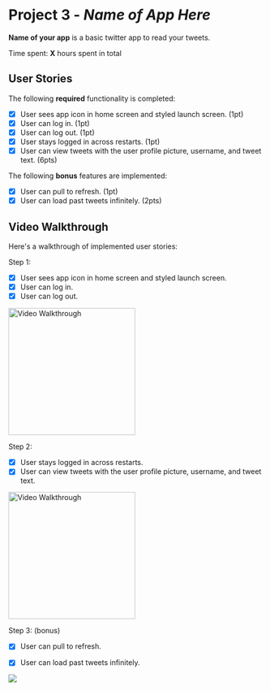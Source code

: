 # Project 3 - *Name of App Here*

**Name of your app** is a basic twitter app to read your tweets.

Time spent: **X** hours spent in total

## User Stories

The following **required** functionality is completed:

- [x] User sees app icon in home screen and styled launch screen. (1pt)
- [x] User can log in. (1pt)
- [x] User can log out. (1pt)
- [x] User stays logged in across restarts. (1pt)
- [x] User can view tweets with the user profile picture, username, and tweet text. (6pts)

The following **bonus** features are implemented:

- [x] User can pull to refresh. (1pt)
- [x] User can load past tweets infinitely. (2pts)

## Video Walkthrough

Here's a walkthrough of implemented user stories:

Step 1:
- [x] User sees app icon in home screen and styled launch screen.
- [x] User can log in.
- [x] User can log out.

<img src='https://github.com/xulinxi/Twitter-iOS-App/blob/c7d4603923972efc3541c845bcc84026dd6fe793/Twitter-iOS-Step1.gif' width='250' alt='Video Walkthrough' />


Step 2:
- [x] User stays logged in across restarts.
- [x] User can view tweets with the user profile picture, username, and tweet text.

<img src='https://github.com/xulinxi/Twitter-iOS-App/blob/a307bd8c75a7c9e244a1be199714446ce8e732e0/Twitter-iOS-Step2.gif' width='250' alt='Video Walkthrough' />

Step 3: (bonus)
- [x] User can pull to refresh. 
- [x] User can load past tweets infinitely. 


<img src='https://github.com/xulinxi/Twitter-iOS-App/blob/3150321d6a516ebd049271b69661409f5671a345/Twitter-iOS-Step3.gif' />


